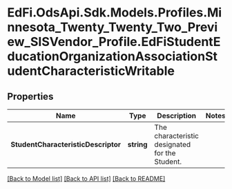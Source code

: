 # EdFi.OdsApi.Sdk.Models.Profiles.Minnesota_Twenty_Twenty_Two_Preview_SISVendor_Profile.EdFiStudentEducationOrganizationAssociationStudentCharacteristicWritable
## Properties

Name | Type | Description | Notes
------------ | ------------- | ------------- | -------------
**StudentCharacteristicDescriptor** | **string** | The characteristic designated for the Student. | 

[[Back to Model list]](../README.md#documentation-for-models) [[Back to API list]](../README.md#documentation-for-api-endpoints) [[Back to README]](../README.md)

